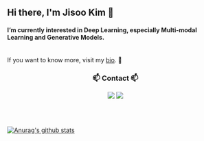 ## Hi there, I'm Jisoo Kim 👋
#### I’m currently interested in Deep Learning, especially Multi-modal Learning and Generative Models.</h4>
<br>
If you want to know more, visit my <a href="https://memesoo99.github.io/">bio</a>. 🌱

<br>
<h3 align="center">📫 Contact 📫</h3>

<p align="center">
  <a href="https://www.instagram.com/jiiiiissooooo/"><img src="https://img.shields.io/badge/Instagram-E4405F?style=flat-square&logo=Instagram&logoColor=white&link=https://www.instagram.com/woo0_hooo/"/></a>
<a href="mailto:genniferk1234@gmail.com"><img src="https://img.shields.io/badge/Gmail-d14836?style=flat-square&logo=Gmail&logoColor=white&link=viliketh1s98@naver.com"/></a>
</p>


<br><br>


[![Anurag's github stats](https://github-readme-stats.vercel.app/api?username=memesoo99)](https://github.com/anuraghazra/github-readme-stats)
